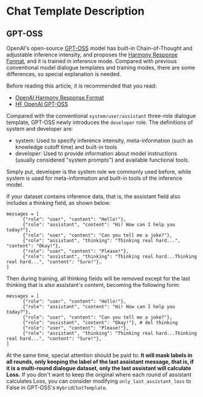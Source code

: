 # Chat Template Description

## GPT-OSS

OpenAI's open-source [GPT-OSS](https://huggingface.co/openai/gpt-oss-20b) model has built-in Chain-of-Thought and adjustable inference intensity, and proposes the [Harmony Response Format](https://cookbook.openai.com/articles/openai-harmony), and
it is trained in inference mode. Compared with previous conventional model dialogue templates and training modes, there are some differences, so special explanation is needed.

Before reading this article, it is recommended that you read:

- [OpenAI Harmony Response Format](https://cookbook.openai.com/articles/openai-harmony)
- [HF OpenAI GPT-OSS](https://huggingface.co/blog/welcome-openai-gpt-oss)

Compared with the conventional `system/user/assistant` three-role dialogue template, GPT-OSS newly introduces the `developer` role. The definitions of system and developer are:

- system: Used to specify inference intensity, meta-information (such as knowledge cutoff time) and built-in tools
- developer: Used to provide information about model instructions (usually considered "system prompts") and available functional tools.

Simply put, developer is the system role we commonly used before, while system is used for meta-information and built-in tools of the inference model.

If your dataset contains inference data, that is, the assistant field also includes a thinking field, as shown below:

```{code-block} python
messages = [
      {"role": "user", "content": "Hello!"},
      {"role": "assistant", "content": "Hi! How can I help you today?"},
      {"role": "user", "content": "Can you tell me a joke?"},
      {"role": "assistant", "thinking": "Thinking real hard...", "content": "Okay!"},
      {"role": "user", "content": "Please!"},
      {"role": "assistant", "thinking": "Thinking real hard...Thinking real hard...", "content": "Sure!"},
]
```

Then during training, all thinking fields will be removed except for the last thinking that is also assistant's content, becoming the following form:

```{code-block} python
messages = [
      {"role": "user", "content": "Hello!"},
      {"role": "assistant", "content": "Hi! How can I help you today?"},
      {"role": "user", "content": "Can you tell me a joke?"},
      {"role": "assistant", "content": "Okay!"}, # del thinking
      {"role": "user", "content": "Please!"},
      {"role": "assistant", "thinking": "Thinking real hard...Thinking real hard...", "content": "Sure!"},
]
```

At the same time, special attention should be paid to: **It will mask labels in all rounds, only keeping the label of the last assistant message, that is, if it is a multi-round dialogue dataset, only the last assistant will calculate Loss.**
If you don't want to keep the original where each round of assistant calculates Loss, you can consider modifying `only_last_assistant_loss` to False in GPT-OSS's `HybridChatTemplate`.